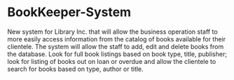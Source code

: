 # BookKeeper-System
New system for Library Inc. that will allow the business operation staff to more easily access information from the catalog of books available for their clientele. The system will allow the staff to add, edit and delete books from the database. Look for full book listings based on book type, title, publisher; look for listing of books out on loan or overdue and allow the clientele to search for books based on type, author or title.
